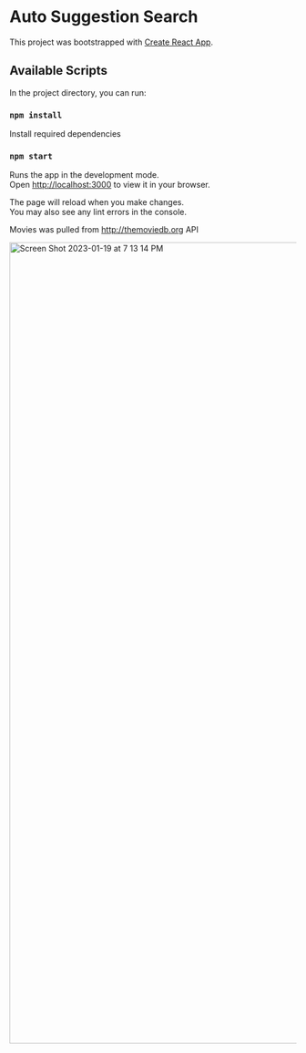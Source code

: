 # Auto Suggestion Search

This project was bootstrapped with [Create React App](https://github.com/facebook/create-react-app).

## Available Scripts

In the project directory, you can run:
### `npm install`
Install required dependencies

### `npm start`

Runs the app in the development mode.\
Open [http://localhost:3000](http://localhost:3000) to view it in your browser.

The page will reload when you make changes.\
You may also see any lint errors in the console.

Movies was pulled from http://themoviedb.org API

<img width="1406" alt="Screen Shot 2023-01-19 at 7 13 14 PM" src="https://user-images.githubusercontent.com/58320902/213590081-1c200ddf-0dbd-4ebf-b9ed-6818ff427c87.png">
